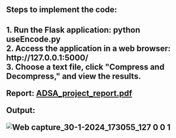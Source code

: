 <h2>Steps to implement the code:<h2>
1. Run the Flask application: python useEncode.py<br>
2. Access the application in a web browser: http://127.0.0.1:5000/<br>
3. Choose a text file, click "Compress and Decompress," and view the results.

Report: [ADSA_project_report.pdf](https://github.com/agarwalayush9/huffman_coding/files/14097326/ADSA_project_report.pdf)

Output:

![Web capture_30-1-2024_173055_127 0 0 1](https://github.com/agarwalayush9/huffman_coding/assets/90124167/0b9895f1-f37d-4487-9483-3e7dfdf81497)

